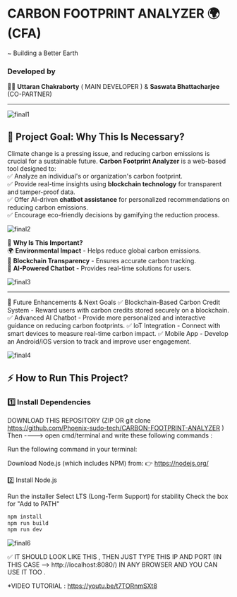 # CARBON FOOTPRINT ANALYZER 🌍 (CFA)
~ Building a Better Earth

### **Developed by**  
👨‍💻 **Uttaran Chakraborty** ( MAIN DEVELOPER ) & **Saswata Bhattacharjee** (CO-PARTNER)  

---
![final1](https://github.com/user-attachments/assets/10979c6a-620b-42a5-ab85-cf0bcc555a08)


## 🌱 **Project Goal: Why This Is Necessary?**  

Climate change is a pressing issue, and reducing carbon emissions is crucial for a sustainable future. **Carbon Footprint Analyzer** is a web-based tool designed to:  
✅ Analyze an individual's or organization's carbon footprint.  
✅ Provide real-time insights using **blockchain technology** for transparent and tamper-proof data.  
✅ Offer AI-driven **chatbot assistance** for personalized recommendations on reducing carbon emissions.  
✅ Encourage eco-friendly decisions by gamifying the reduction process.  

![final2](https://github.com/user-attachments/assets/080005af-ec37-4268-a0dd-5305af510217)


🚀 **Why Is This Important?**  
🌍 **Environmental Impact** - Helps reduce global carbon emissions.  
🔗 **Blockchain Transparency** - Ensures accurate carbon tracking.  
🤖 **AI-Powered Chatbot** - Provides real-time solutions for users.  

![final3](https://github.com/user-attachments/assets/ab9839d7-97c8-4251-a69f-466604353f6e)

---
🔮 Future Enhancements & Next Goals
✅ Blockchain-Based Carbon Credit System - Reward users with carbon credits stored securely on a blockchain.
✅ Advanced AI Chatbot - Provide more personalized and interactive guidance on reducing carbon footprints.
✅ IoT Integration - Connect with smart devices to measure real-time carbon impact.
✅ Mobile App - Develop an Android/iOS version to track and improve user engagement.


![final4](https://github.com/user-attachments/assets/76436538-f4e7-4822-ae33-9233597f3bb9)


## ⚡ **How to Run This Project?**  

### **1️⃣ Install Dependencies**  

DOWNLOAD THIS REPOSITORY (ZIP OR git clone https://github.com/Phoenix-sudo-tech/CARBON-FOOTPRINT-ANALYZER )
Then ----> open cmd/terminal and write these following commands :

Run the following command in your terminal:  

Download Node.js (which includes NPM) from:
👉 https://nodejs.org/

2️⃣ Install Node.js

Run the installer
Select LTS (Long-Term Support) for stability
Check the box for "Add to PATH"

```sh
npm install
npm run build
npm run dev

```
![final6](https://github.com/user-attachments/assets/8b442583-31b8-4720-9ea9-5f81abe2fc0d)

✅ IT SHOULD LOOK LIKE THIS , THEN JUST TYPE THIS IP AND PORT (IN THIS CASE --> http://localhost:8080/) IN ANY BROWSER AND YOU CAN USE IT TOO .

*VIDEO TUTORIAL : https://youtu.be/t7TORnmSXt8
